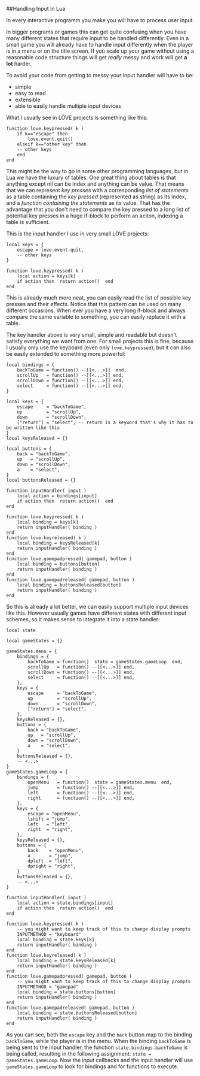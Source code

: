 
##Handling Input In Lua

In every interactive programm you make you will have to process user input.

In bigger programs or games this can get quite confusing when you have many different states that require input to be handled differently.
Even in a small game you will already have to handle input differently when the player is in a menu or on the title screen.
If you scale up your game without using a reasonable code structure things will get _really_ messy and work will get **a lot** harder.

To avoid your code from getting to messy your input handler will have to be:
* simple
* easy to read
* extensible
* able to easily handle multiple input devices

What I usually see in LÖVE projects is something like this:

	function love.keypressed( k )
		if k=="escape" then
			love.event.quit()
		elseif k=="other key" then
		-- other keys
		end
	end

This might be the way to go in some other programming languages, but in Lua we have the luxury of tables.
One great thing about tables is that anything except nil can be index and anything can be value.
That means that we can represent _key presses_ with a corresponding _list of statements_ as a table containing the _key pressed_ (represented as string) as its index, and a _function containing the statements_ as its value.
That has the advantage that you don't need to compare the key pressed to a long list of potential key presses in a huge if-block to perform an aciton, indexing a table is sufficient.

This is the input handler I use in very small LÖVE projects:

	local keys = {
		escape = love.event.quit,
		-- other keys
	}

	function love.keypressed( k )
		local action = keys[k]
		if action then  return action()  end
	end

This is already much more neat, you can easily read the list of possible key presses and their effects.
Notice that this pattern can be used on many different occasions. When ever you have a very long if-block and always compare the same variable to something, you can easily replace it with a table.

The key handler above is very small, simple and readable but doesn't satisfy everything we want from one.
For small projects this is fine, because I usually only use the keyboard (even only `love.keypressed`), but it can also be easily extended to something more powerful:

	local bindings = {
		backToGame = function() --[[<...>]]  end,
		scrollUp   = function() --[[<...>]] end,
		scrollDown = function() --[[<...>]] end,
		select     = function() --[[<...>]] end,
	}

	local keys = {
		escape     = "backToGame",
		up         = "scrollUp",
		down       = "scrollDown",
		["return"] = "select", -- return is a keyword that's why it has to be written like this
	}
	local keysReleased = {}

	local buttons = {
		back = "backToGame",
		up   = "scrollUp",
		down = "scrollDown",
		a    = "select",
	}
	local buttonsReleased = {}

	function inputHandler( input )
		local action = bindings[input]
		if action then  return action()  end
	end

	function love.keypressed( k )
		local binding = keys[k]
		return inputHandler( binding )
	end
	function love.keyreleased( k )
		local binding = keysReleased[k]
		return inputHandler( binding )
	end
	function love.gamepadpressed( gamepad, button )
		local binding = buttons[button]
		return inputHandler( binding )
	end
	function love.gamepadreleased( gamepad, button )
		local binding = buttonsReleased[button]
		return inputHandler( binding )
	end

So this is already a lot better, we can easily support multiple input devices like this.
However usually games have different states with different input schemes, so it makes sense to integrate it into a state handler:

	local state

	local gameStates = {}

	gameStates.menu = {
		bindings = {
			backToGame = function()  state = gameStates.gameLoop  end,
			scrollUp   = function() --[[<...>]] end,
			scrollDown = function() --[[<...>]] end,
			select     = function() --[[<...>]] end,
		},
		keys = {
			escape     = "backToGame",
			up         = "scrollUp",
			down       = "scrollDown",
			["return"] = "select",
		},
		keysReleased = {},
		buttons = {
			back = "backToGame",
			up   = "scrollUp",
			down = "scrollDown",
			a    = "select",
		}
		buttonsReleased = {},
		-- <...>
	}
	gameStates.gameLoop = {
		bindings = {
			openMenu   = function()  state = gameStates.menu  end,
			jump       = function() --[[<...>]] end,
			left       = function() --[[<...>]] end,
			right      = function() --[[<...>]] end,
		},
		keys = {
			escape = "openMenu",
			lshift = "jump",
			left   = "left",
			right  = "right",
		},
		keysReleased = {},
		buttons = {
			back    = "openMenu",
			a       = "jump",
			dpleft  = "left",
			dpright = "right",
		}
		buttonsReleased = {},
		-- <...>
	}

	function inputHandler( input )
		local action = state.bindings[input]
		if action then  return action()  end
	end

	function love.keypressed( k )
		-- you might want to keep track of this to change display prompts
		INPUTMETHOD = "keyboard"
		local binding = state.keys[k]
		return inputHandler( binding )
	end
	function love.keyreleased( k )
		local binding = state.keysReleased[k]
		return inputHandler( binding )
	end
	function love.gamepadpressed( gamepad, button )
		-- you might want to keep track of this to change display prompts
		INPUTMETHOD = "gamepad"
		local binding = state.buttons[button]
		return inputHandler( binding )
	end
	function love.gamepadreleased( gamepad, button )
		local binding = state.buttonsReleased[button]
		return inputHandler( binding )
	end

As you can see, both the `escape` key and the `back` button map to the binding `backToGame`, while the player is in the menu.
When the binding `backToGame` is being sent to the input handler, the function `state.bindings.backToGame` is being called, resulting in the following assignment: `state = gameStates.gameLoop`.
Now the input callbacks and the input handler will use `gameStates.gameLoop` to look for bindings and for functions to execute.

